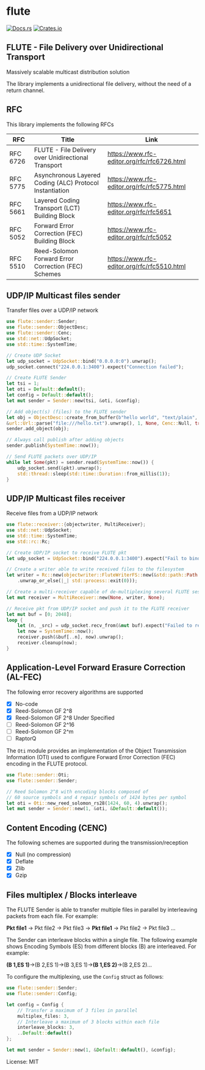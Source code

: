 # flute

[![Docs.rs](https://docs.rs/flute/badge.svg)](https://docs.rs/crate/flute/)
[![Crates.io](https://img.shields.io/crates/v/flute)](https://crates.io/crate/flute/)


## FLUTE - File Delivery over Unidirectional Transport


Massively scalable multicast distribution solution

The library implements a unidirectional file delivery, without the need of a return channel.


## RFC

This library implements the following RFCs

| RFC      | Title      | Link       |
| -------- | ---------- | -----------|
| RFC 6726 | FLUTE - File Delivery over Unidirectional Transport      | <https://www.rfc-editor.org/rfc/rfc6726.html> |
| RFC 5775 | Asynchronous Layered Coding (ALC) Protocol Instantiation | <https://www.rfc-editor.org/rfc/rfc5775.html> |
| RFC 5661 | Layered Coding Transport (LCT) Building Block            | <https://www.rfc-editor.org/rfc/rfc5651>      |
| RFC 5052 | Forward Error Correction (FEC) Building Block            | <https://www.rfc-editor.org/rfc/rfc5052>      |
| RFC 5510 | Reed-Solomon Forward Error Correction (FEC) Schemes      | <https://www.rfc-editor.org/rfc/rfc5510.html> |

## UDP/IP Multicast files sender

Transfer files over a UDP/IP network

```rust
use flute::sender::Sender;
use flute::sender::ObjectDesc;
use flute::sender::Cenc;
use std::net::UdpSocket;
use std::time::SystemTime;

// Create UDP Socket
let udp_socket = UdpSocket::bind("0.0.0.0:0").unwrap();
udp_socket.connect("224.0.0.1:3400").expect("Connection failed");

// Create FLUTE Sender
let tsi = 1;
let oti = Default::default();
let config = Default::default();
let mut sender = Sender::new(tsi, &oti, &config);

// Add object(s) (files) to the FLUTE sender
let obj = ObjectDesc::create_from_buffer(b"hello world", "text/plain",
&url::Url::parse("file:///hello.txt").unwrap(), 1, None, Cenc::Null, true, None, true).unwrap();
sender.add_object(obj);

// Always call publish after adding objects
sender.publish(SystemTime::now());

// Send FLUTE packets over UDP/IP
while let Some(pkt) = sender.read(SystemTime::now()) {
    udp_socket.send(&pkt).unwrap();
    std::thread::sleep(std::time::Duration::from_millis(1));
}

```
## UDP/IP Multicast files receiver

Receive files from a UDP/IP network

```rust
use flute::receiver::{objectwriter, MultiReceiver};
use std::net::UdpSocket;
use std::time::SystemTime;
use std::rc::Rc;

// Create UDP/IP socket to receive FLUTE pkt
let udp_socket = UdpSocket::bind("224.0.0.1:3400").expect("Fail to bind");

// Create a writer able to write received files to the filesystem
let writer = Rc::new(objectwriter::FluteWriterFS::new(&std::path::Path::new("./flute_dir"))
    .unwrap_or_else(|_| std::process::exit(0)));

// Create a multi-receiver capable of de-multiplexing several FLUTE sessions
let mut receiver = MultiReceiver::new(None, writer, None);

// Receive pkt from UDP/IP socket and push it to the FLUTE receiver
let mut buf = [0; 2048];
loop {
    let (n, _src) = udp_socket.recv_from(&mut buf).expect("Failed to receive data");
    let now = SystemTime::now();
    receiver.push(&buf[..n], now).unwrap();
    receiver.cleanup(now);
}
```
## Application-Level Forward Erasure Correction (AL-FEC)

The following error recovery algorithms are supported

- [x] No-code
- [x] Reed-Solomon GF 2^8
- [x] Reed-Solomon GF 2^8 Under Specified
- [ ] Reed-Solomon GF 2^16
- [ ] Reed-Solomon GF 2^m
- [ ] RaptorQ

The `Oti` module provides an implementation of the Object Transmission Information (OTI)
used to configure Forward Error Correction (FEC) encoding in the FLUTE protocol.

```rust
use flute::sender::Oti;
use flute::sender::Sender;

// Reed Solomon 2^8 with encoding blocks composed of
// 60 source symbols and 4 repair symbols of 1424 bytes per symbol
let oti = Oti::new_reed_solomon_rs28(1424, 60, 4).unwrap();
let mut sender = Sender::new(1, &oti, &Default::default());
```

## Content Encoding (CENC)

The following schemes are supported during the transmission/reception

- [x] Null (no compression)
- [x] Deflate
- [x] Zlib
- [x] Gzip

## Files multiplex / Blocks interleave

The FLUTE Sender is able to transfer multiple files in parallel by interleaving packets from each file. For example:

**Pkt file1** -> Pkt file2 -> Pkt file3 -> **Pkt file1** -> Pkt file2 -> Pkt file3 ...

The Sender can interleave blocks within a single file.
The following example shows Encoding Symbols (ES) from different blocks (B) are interleaved. For example:

**(B 1,ES 1)**->(B 2,ES 1)->(B 3,ES 1)->**(B 1,ES 2)**->(B 2,ES 2)...

To configure the multiplexing, use the `Config` struct as follows:

```rust
use flute::sender::Sender;
use flute::sender::Config;

let config = Config {
    // Transfer a maximum of 3 files in parallel
    multiplex_files: 3,
    // Interleave a maximum of 3 blocks within each file
    interleave_blocks: 3,
    ..Default::default()
};

let mut sender = Sender::new(1, &Default::default(), &config);

```

License: MIT
